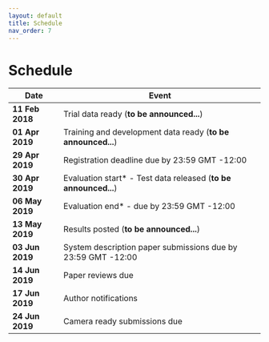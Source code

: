 ```yaml
---
layout: default
title: Schedule
nav_order: 7
---
```


# Schedule

|Date|Event|
|---|---|
| **11 Feb 2018** | Trial data ready (**to be announced...**)| 
| **01 Apr 2019** | Training and development data ready (**to be announced...**)|
| **29 Apr 2019** | Registration deadline due by 23:59 GMT -12:00 |
| **30 Apr 2019** | Evaluation start* - Test data released (**to be announced...**)|
| **06 May 2019** | Evaluation end* - due by 23:59 GMT -12:00 |
| **13 May 2019** | Results posted (**to be announced...**)|
| **03 Jun 2019** | System description paper submissions due by 23:59 GMT -12:00 |
| **14 Jun 2019** | Paper reviews due |
| **17 Jun 2019** | Author notifications |
| **24 Jun 2019** | Camera ready submissions due |
